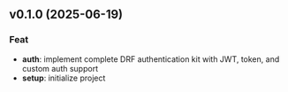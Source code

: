 ## v0.1.0 (2025-06-19)

### Feat

- **auth**: implement complete DRF authentication kit with JWT, token, and custom auth support
- **setup**: initialize project
